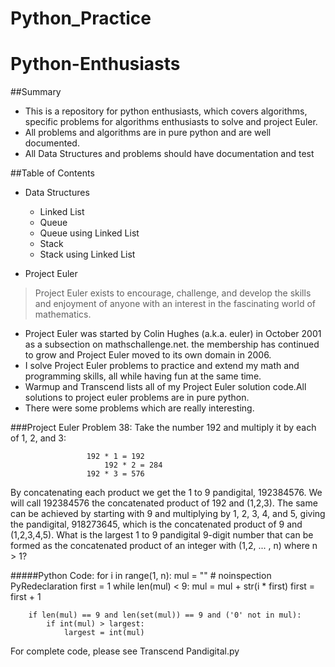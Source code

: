 # Python_Practice

# Python-Enthusiasts

##Summary

* This is a repository for python enthusiasts, which covers algorithms, specific problems for algorithms enthusiasts to solve and project Euler.
* All problems and algorithms are in pure python and are well documented.
* All Data Structures and problems should have documentation and test


##Table of Contents

* Data Structures
  * Linked List
  * Queue
  * Queue using Linked List
  * Stack
  * Stack using Linked List

* Project Euler
>  Project Euler exists to encourage, challenge, and develop the skills and enjoyment of anyone with an interest in the fascinating world of mathematics.
  * Project Euler was started by Colin Hughes (a.k.a. euler) in October 2001 as a subsection on mathschallenge.net. the membership has continued to grow and Project Euler moved to its own domain in 2006.
  * I solve Project Euler problems to practice and extend my math and programming skills, all while having fun at the same time.
  * Warmup and Transcend lists all of my Project Euler solution code.All solutions to project euler problems are in pure python. 
  * There were some problems which are really interesting. 

###Project Euler Problem 38: 
Take the number 192 and multiply it by each of 1, 2, and 3:

				     192 * 1 = 192
			             192 * 2 = 284
				     192 * 3 = 576

By concatenating each product we get the 1 to 9 pandigital, 192384576. We will call 192384576 the concatenated product of 192 and (1,2,3). 
The same can be achieved by starting with 9 and multiplying by 1, 2, 3, 4, and 5, giving the pandigital, 918273645, which is the concatenated product of 9 and (1,2,3,4,5).
What is the largest 1 to 9 pandigital 9-digit number that can be formed as the concatenated product of an integer with (1,2, ... , n) where n > 1?

#####Python Code:
        for i in range(1, n):
        mul = ""
        # noinspection PyRedeclaration
        first = 1
        while len(mul) < 9:
            mul = mul + str(i * first)
            first = first + 1

        if len(mul) == 9 and len(set(mul)) == 9 and ('0' not in mul):
            if int(mul) > largest:
                largest = int(mul)

For complete code, please see Transcend Pandigital.py




 

